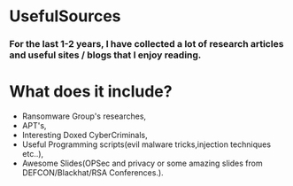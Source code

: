 # UsefulSources

### For the last 1-2 years, I have collected a lot of research articles and useful sites / blogs that I enjoy reading.

# What does it include?

* Ransomware Group's researches,
* APT's,
* Interesting Doxed CyberCriminals,
* Useful Programming scripts(evil malware tricks,injection techniques etc..),
* Awesome Slides(OPSec and privacy or some amazing slides from DEFCON/Blackhat/RSA Conferences.).



